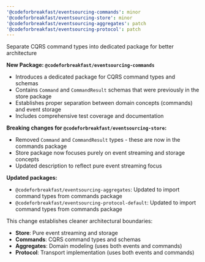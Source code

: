 ```yaml
---
'@codeforbreakfast/eventsourcing-commands': minor
'@codeforbreakfast/eventsourcing-store': minor
'@codeforbreakfast/eventsourcing-aggregates': patch
'@codeforbreakfast/eventsourcing-protocol': patch
---
```


Separate CQRS command types into dedicated package for better architecture

**New Package: `@codeforbreakfast/eventsourcing-commands`**

- Introduces a dedicated package for CQRS command types and schemas
- Contains `Command` and `CommandResult` schemas that were previously in the store package
- Establishes proper separation between domain concepts (commands) and event storage
- Includes comprehensive test coverage and documentation

**Breaking changes for `@codeforbreakfast/eventsourcing-store`:**

- Removed `Command` and `CommandResult` types - these are now in the commands package
- Store package now focuses purely on event streaming and storage concepts
- Updated description to reflect pure event streaming focus

**Updated packages:**

- `@codeforbreakfast/eventsourcing-aggregates`: Updated to import command types from commands package
- `@codeforbreakfast/eventsourcing-protocol-default`: Updated to import command types from commands package

This change establishes cleaner architectural boundaries:

- **Store**: Pure event streaming and storage
- **Commands**: CQRS command types and schemas
- **Aggregates**: Domain modeling (uses both events and commands)
- **Protocol**: Transport implementation (uses both events and commands)
